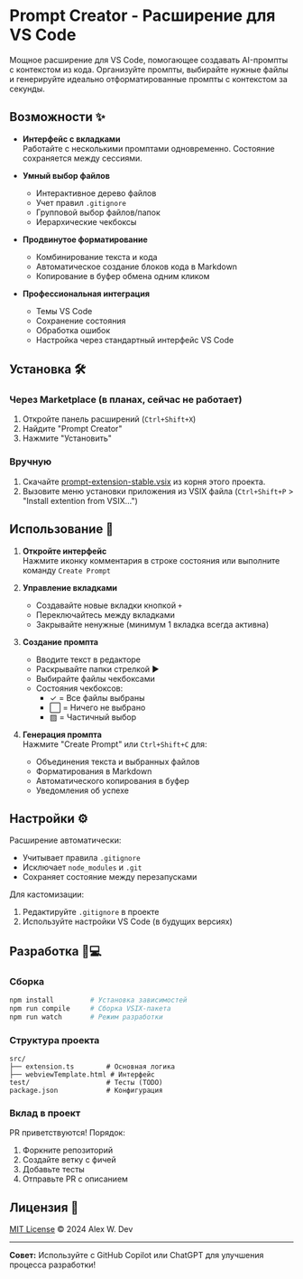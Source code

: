 # Prompt Creator - Расширение для VS Code

Мощное расширение для VS Code, помогающее создавать AI-промпты с контекстом из кода. Организуйте промпты, выбирайте нужные файлы и генерируйте идеально отформатированные промпты с контекстом за секунды.

## Возможности ✨

- **Интерфейс с вкладками**  
  Работайте с несколькими промптами одновременно. Состояние сохраняется между сессиями.

- **Умный выбор файлов**  
  - Интерактивное дерево файлов
  - Учет правил `.gitignore`
  - Групповой выбор файлов/папок
  - Иерархические чекбоксы

- **Продвинутое форматирование**  
  - Комбинирование текста и кода
  - Автоматическое создание блоков кода в Markdown
  - Копирование в буфер обмена одним кликом

- **Профессиональная интеграция**  
  - Темы VS Code
  - Сохранение состояния
  - Обработка ошибок
  - Настройка через стандартный интерфейс VS Code

## Установка 🛠️

### Через Marketplace (в планах, сейчас не работает)
1. Откройте панель расширений (`Ctrl+Shift+X`)
2. Найдите "Prompt Creator"
3. Нажмите "Установить"

### Вручную
1. Скачайте [prompt-extension-stable.vsix](https://github.com/alex-w-dev/prompt-creator-vs/raw/refs/heads/master/prompt-extension-stable.vsix) из корня этого проекта.
2. Вызовите меню установки приложения из VSIX файла (`Ctrl+Shift+P` > "Install extention from VSIX...") 

## Использование 📖

1. **Откройте интерфейс**  
   Нажмите иконку комментария в строке состояния или выполните команду `Create Prompt`

2. **Управление вкладками**  
   - Создавайте новые вкладки кнопкой `+`
   - Переключайтесь между вкладками
   - Закрывайте ненужные (минимум 1 вкладка всегда активна)

3. **Создание промпта**  
   - Вводите текст в редакторе
   - Раскрывайте папки стрелкой ▶
   - Выбирайте файлы чекбоксами
   - Состояния чекбоксов:
     - ✓ = Все файлы выбраны
     - ⬜ = Ничего не выбрано
     - ▨ = Частичный выбор

4. **Генерация промпта**  
   Нажмите "Create Prompt" или `Ctrl+Shift+C` для:
   - Объединения текста и выбранных файлов
   - Форматирования в Markdown
   - Автоматического копирования в буфер
   - Уведомления об успехе

## Настройки ⚙️

Расширение автоматически:
- Учитывает правила `.gitignore`
- Исключает `node_modules` и `.git`
- Сохраняет состояние между перезапусками

Для кастомизации:
1. Редактируйте `.gitignore` в проекте
2. Используйте настройки VS Code (в будущих версиях)

## Разработка 🧑💻

### Сборка
```bash
npm install         # Установка зависимостей
npm run compile     # Сборка VSIX-пакета
npm run watch       # Режим разработки
```

### Структура проекта
```
src/
├── extension.ts        # Основная логика
├── webviewTemplate.html # Интерфейс
test/                   # Тесты (TODO)
package.json            # Конфигурация
```

### Вклад в проект
PR приветствуются! Порядок:
1. Форкните репозиторий
2. Создайте ветку с фичей
3. Добавьте тесты
4. Отправьте PR с описанием

## Лицензия 📄
[MIT License](LICENSE.txt) © 2024 Alex W. Dev

---

**Совет:** Используйте с GitHub Copilot или ChatGPT для улучшения процесса разработки!